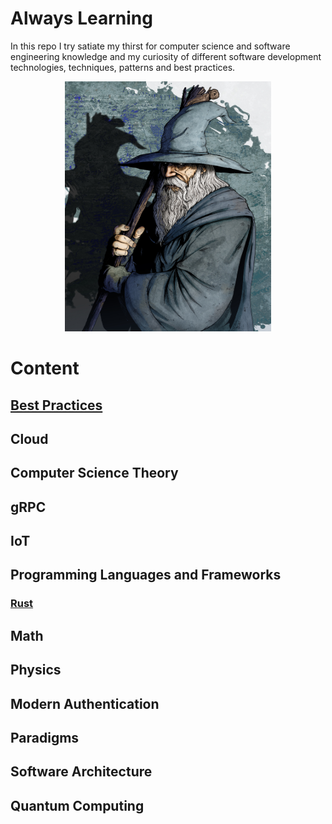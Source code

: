<h1>Always Learning</h1>

In this repo I try satiate my thirst for computer science and software engineering knowledge and my curiosity of different software development technologies, techniques, patterns and best practices.

<p align="center">
  <img width=330 height=400 src="assets/images/gandalf.jpg">
</p>

# Content

## [Best Practices](docs/BestPractices/BestPractices.md)
## Cloud
## Computer Science Theory
## gRPC
## IoT
## Programming Languages and Frameworks
### [Rust](docs/LanguagesAndFrameworks/Rust/TheRustLanguage.md)
## Math
## Physics
## Modern Authentication
## Paradigms
## Software Architecture
## Quantum Computing


